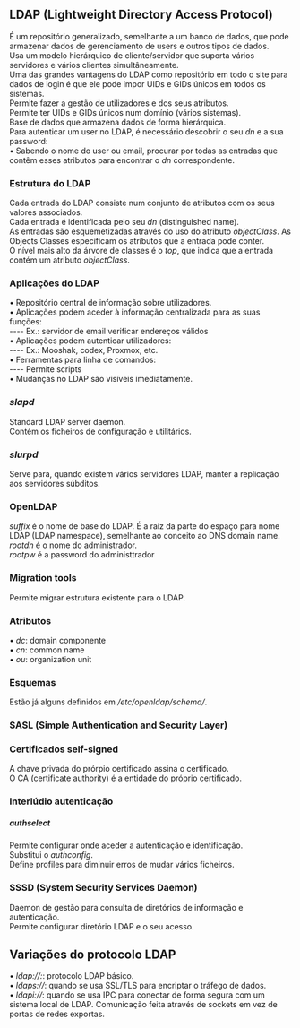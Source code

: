 ## LDAP (Lightweight Directory Access Protocol)
É um repositório generalizado, semelhante a um banco de dados, que pode armazenar dados de gerenciamento de users e outros tipos de dados.
<br />
Usa um modelo hierárquico de cliente/servidor que suporta vários servidores e vários clientes simultâneamente.
<br />
Uma das grandes vantagens do LDAP como repositório em todo o site para dados de login é que ele pode impor UIDs e GIDs únicos em todos os sistemas.
<br />
Permite fazer a gestão de utilizadores e dos seus atributos.
<br />
Permite ter UIDs e GIDs únicos num domínio (vários sistemas).
<br />
Base de dados que armazena dados de forma hierárquica.
<br />
Para autenticar um user no LDAP, é necessário descobrir o seu *dn* e a sua password: <br />
• Sabendo o nome do user ou email, procurar por todas as entradas que contêm esses atributos para encontrar o *dn* correspondente.

### Estrutura do LDAP
Cada entrada do LDAP consiste num conjunto de atributos com os seus valores associados.
<br />
Cada entrada é identificada pelo seu *dn* (distinguished name).
<br />
As entradas são esquemetizadas através do uso do atributo *objectClass*. As Objects Classes especificam os atributos que a entrada pode conter.
<br />
O nível mais alto da árvore de classes é o *top*, que indica que a entrada contém um atributo *objectClass*.

### Aplicações do LDAP
• Repositório central de informação sobre utilizadores. <br />
• Aplicações podem aceder à informação centralizada para as suas funções: <br />
    ---- Ex.: servidor de email verificar endereços válidos <br />
• Aplicações podem autenticar utilizadores: <br />
    ---- Ex.: Mooshak, codex, Proxmox, etc. <br />
• Ferramentas para linha de comandos: <br />
    ---- Permite scripts <br />
• Mudanças no LDAP são visíveis imediatamente.

### *slapd*
Standard LDAP server daemon.
<br />
Contém os ficheiros de configuração e utilitários.

### *slurpd*
Serve para, quando existem vários servidores LDAP, manter a replicação aos servidores súbditos.

### OpenLDAP
*suffix* é o nome de base do LDAP. É a raiz da parte do espaço para nome LDAP (LDAP namespace), semelhante ao conceito ao DNS domain name.
<br />
*rootdn* é o nome do administrador.
<br />
*rootpw* é a password do administtrador

### Migration tools
Permite migrar estrutura existente para o LDAP.

### Atributos
• *dc*: domain componente <br />
• *cn*: common name <br />
• *ou*: organization unit

### Esquemas
Estão já alguns definidos em */etc/openldap/schema/*.

### SASL (Simple Authentication and Security Layer)

### Certificados self-signed
A chave privada do prórpio certificado assina o certificado.
<br />
O CA (certificate authority) é a entidade do próprio certificado.

### Interlúdio autenticação
##### *authselect*
Permite configurar onde aceder a autenticação e identificação.
<br />
Substitui o *authconfig*.
<br />
Define profiles para diminuir erros de mudar vários ficheiros.

### SSSD (System Security Services Daemon)
Daemon de gestão para consulta de diretórios de informação e autenticação.
<br />
Permite configurar diretório LDAP e o seu acesso.

## Variações do protocolo LDAP
• *ldap://:*: protocolo LDAP básico. <br />
• *ldaps://*: quando se usa SSL/TLS para encriptar o tráfego de dados. <br />
• *ldapi://*: quando se usa IPC para conectar de forma segura com um sistema local de LDAP. Comunicação feita através de sockets em vez de portas de redes exportas.
